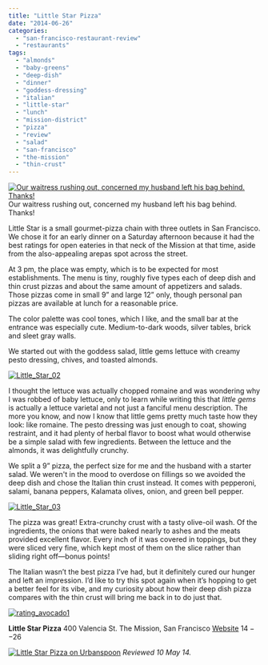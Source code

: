 ```yaml
---
title: "Little Star Pizza"
date: "2014-06-26"
categories:
  - "san-francisco-restaurant-review"
  - "restaurants"
tags:
  - "almonds"
  - "baby-greens"
  - "deep-dish"
  - "dinner"
  - "goddess-dressing"
  - "italian"
  - "little-star"
  - "lunch"
  - "mission-district"
  - "pizza"
  - "review"
  - "salad"
  - "san-francisco"
  - "the-mission"
  - "thin-crust"
---
```





<div class="caption">

[![Our waitress rushing out, concerned my husband left his bag behind. Thanks!](http://s3.amazonaws.com/thegourmez-wpmedia/2014/05/Little_Star_04-500x332.jpg)](http://www.thegourmez.com/2014/06/little-star-pizza/little_star_04/) Our waitress rushing out, concerned my husband left his bag behind. Thanks!</div>


Little Star is a small gourmet-pizza chain with three outlets in San Francisco. We chose it for an early dinner on a Saturday afternoon because it had the best ratings for open eateries in that neck of the Mission at that time, aside from the also-appealing arepas spot across the street.

At 3 pm, the place was empty, which is to be expected for most establishments. The menu is tiny, roughly five types each of deep dish and thin crust pizzas and about the same amount of appetizers and salads. Those pizzas come in small 9” and large 12” only, though personal pan pizzas are available at lunch for a reasonable price.

The color palette was cool tones, which I like, and the small bar at the entrance was especially cute. Medium-to-dark woods, silver tables, brick and sleet gray walls.

We started out with the goddess salad, little gems lettuce with creamy pesto dressing, chives, and toasted almonds.

[![Little_Star_02](http://s3.amazonaws.com/thegourmez-wpmedia/2014/05/Little_Star_02-500x332.jpg)](http://www.thegourmez.com/2014/06/little-star-pizza/little_star_02/)

I thought the lettuce was actually chopped romaine and was wondering why I was robbed of baby lettuce, only to learn while writing this that _little gems_ is actually a lettuce varietal and not just a fanciful menu description. The more you know, and now I know that little gems pretty much taste how they look: like romaine. The pesto dressing was just enough to coat, showing restraint, and it had plenty of herbal flavor to boost what would otherwise be a simple salad with few ingredients. Between the lettuce and the almonds, it was delightfully crunchy.

We split a 9” pizza, the perfect size for me and the husband with a starter salad. We weren't in the mood to overdose on fillings so we avoided the deep dish and chose the Italian thin crust instead. It comes with pepperoni, salami, banana peppers, Kalamata olives, onion, and green bell pepper.

[![Little_Star_03](http://s3.amazonaws.com/thegourmez-wpmedia/2014/05/Little_Star_03-500x332.jpg)](http://www.thegourmez.com/2014/06/little-star-pizza/little_star_03/)

The pizza was great! Extra-crunchy crust with a tasty olive-oil wash. Of the ingredients, the onions that were baked nearly to ashes and the meats provided excellent flavor. Every inch of it was covered in toppings, but they were sliced very fine, which kept most of them on the slice rather than sliding right off—bonus points!

The Italian wasn’t the best pizza I’ve had, but it definitely cured our hunger and left an impression. I’d like to try this spot again when it’s hopping to get a better feel for its vibe, and my curiosity about how their deep dish pizza compares with the thin crust will bring me back in to do just that.

[![rating_avocado1](http://s3.amazonaws.com/thegourmez-wpmedia/2009/02/rating_avocado1.gif)](http://www.thegourmez.com/2009/02/restaurant-review-nanas-durham/rating_avocado1/)

**Little Star Pizza** 400 Valencia St. The Mission, San Francisco [Website](http://www.littlestarpizza.com/index.html) $14--$26

[![Little Star Pizza on Urbanspoon](http://www.urbanspoon.com/b/link/86802/minilink.gif)](http://www.urbanspoon.com/r/6/86802/restaurant/Mission/Little-Star-Pizza-San-Francisco) _Reviewed 10 May 14._
